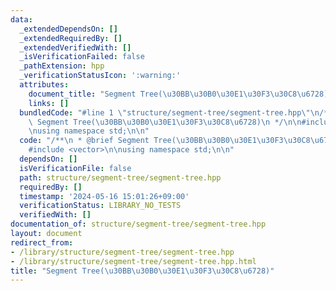 ```yaml
---
data:
  _extendedDependsOn: []
  _extendedRequiredBy: []
  _extendedVerifiedWith: []
  _isVerificationFailed: false
  _pathExtension: hpp
  _verificationStatusIcon: ':warning:'
  attributes:
    document_title: "Segment Tree(\u30BB\u30B0\u30E1\u30F3\u30C8\u6728)"
    links: []
  bundledCode: "#line 1 \"structure/segment-tree/segment-tree.hpp\"\n/**\n * @brief\
    \ Segment Tree(\u30BB\u30B0\u30E1\u30F3\u30C8\u6728)\n */\n\n#include <vector>\n\
    \nusing namespace std;\n\n"
  code: "/**\n * @brief Segment Tree(\u30BB\u30B0\u30E1\u30F3\u30C8\u6728)\n */\n\n\
    #include <vector>\n\nusing namespace std;\n\n"
  dependsOn: []
  isVerificationFile: false
  path: structure/segment-tree/segment-tree.hpp
  requiredBy: []
  timestamp: '2024-05-16 15:01:26+09:00'
  verificationStatus: LIBRARY_NO_TESTS
  verifiedWith: []
documentation_of: structure/segment-tree/segment-tree.hpp
layout: document
redirect_from:
- /library/structure/segment-tree/segment-tree.hpp
- /library/structure/segment-tree/segment-tree.hpp.html
title: "Segment Tree(\u30BB\u30B0\u30E1\u30F3\u30C8\u6728)"
---
```

